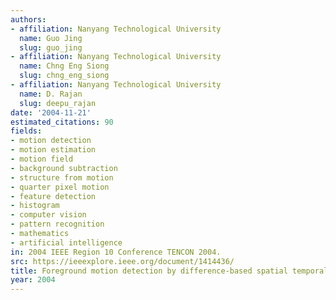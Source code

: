 ```yaml
---
authors:
- affiliation: Nanyang Technological University
  name: Guo Jing
  slug: guo_jing
- affiliation: Nanyang Technological University
  name: Chng Eng Siong
  slug: chng_eng_siong
- affiliation: Nanyang Technological University
  name: D. Rajan
  slug: deepu_rajan
date: '2004-11-21'
estimated_citations: 90
fields:
- motion detection
- motion estimation
- motion field
- background subtraction
- structure from motion
- quarter pixel motion
- feature detection
- histogram
- computer vision
- pattern recognition
- mathematics
- artificial intelligence
in: 2004 IEEE Region 10 Conference TENCON 2004.
src: https://ieeexplore.ieee.org/document/1414436/
title: Foreground motion detection by difference-based spatial temporal entropy image
year: 2004
---
```

